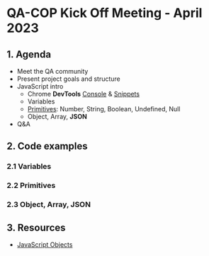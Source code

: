 # QA-COP Kick Off Meeting - April 2023

## 1. Agenda

- Meet the QA community
- Present project goals and structure
- JavaScript intro
  - Chrome **DevTools** [Console](https://developer.chrome.com/docs/devtools/console/) & [Snippets](https://developer.chrome.com/docs/devtools/javascript/snippets/)
  - Variables
  - [Primitives](https://developer.mozilla.org/en-US/docs/Web/JavaScript/Data_structures): Number, String, Boolean, Undefined, Null
  - Object, Array, **JSON**
- Q&A

## 2. Code examples

### 2.1 Variables

### 2.2 Primitives

### 2.3 Object, Array, JSON

## 3. Resources

- [JavaScript Objects](https://javascript.info/object)

